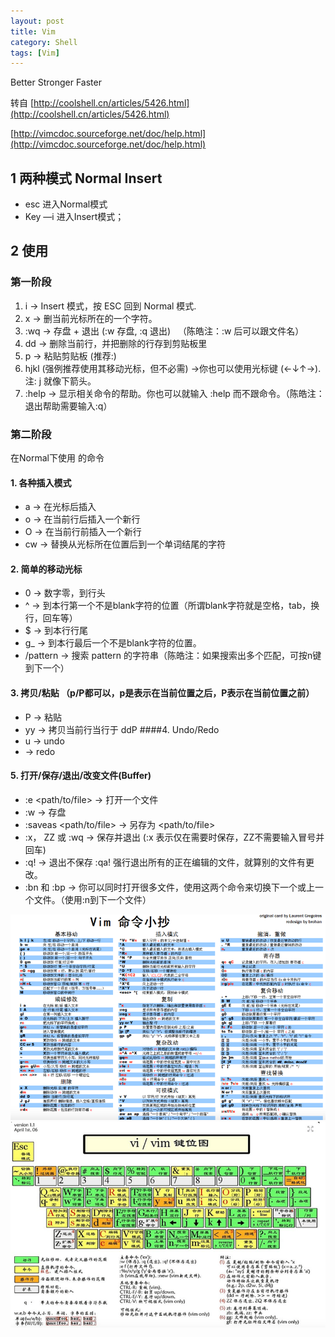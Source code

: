 ```yaml
---
layout: post
title: Vim 
category: Shell
tags: [Vim]
---
```


Better Stronger Faster

转自 [http://coolshell.cn/articles/5426.html](http://coolshell.cn/articles/5426.html) 

[http://vimcdoc.sourceforge.net/doc/help.html](http://vimcdoc.sourceforge.net/doc/help.html)

 

## 1 两种模式 Normal Insert
- esc 进入Normal模式
- Key —i 进入Insert模式；
 
## 2 使用 

### 第一阶段
1.	i → Insert 模式，按 ESC 回到 Normal 模式.
2.	x → 删当前光标所在的一个字符。
3.	:wq → 存盘 + 退出 (:w 存盘, :q 退出)   （陈皓注：:w 后可以跟文件名）
4.	dd → 删除当前行，并把删除的行存到剪贴板里
5.	p → 粘贴剪贴板
		(推荐:)
6.	hjkl (强例推荐使用其移动光标，但不必需) →你也可以使用光标键 (←↓↑→). 注: j 就像下箭头。
7.	:help <command> → 显示相关命令的帮助。你也可以就输入 :help 而不跟命令。（陈皓注：退出帮助需要输入:q）

### 第二阶段 
在Normal下使用 的命令
	
#### 1.	各种插入模式
	 
* a → 在光标后插入
* o → 在当前行后插入一个新行
* O → 在当前行前插入一个新行
* cw → 替换从光标所在位置后到一个单词结尾的字符
	
#### 2.	简单的移动光标
* 0 → 数字零，到行头
* ^ → 到本行第一个不是blank字符的位置（所谓blank字符就是空格，tab，换行，回车等）
* $ → 到本行行尾
* g_ → 到本行最后一个不是blank字符的位置。
* /pattern → 搜索 pattern 的字符串（陈皓注：如果搜索出多个匹配，可按n键到下一个）	
#### 3. 拷贝/粘贴 （p/P都可以，p是表示在当前位置之后，P表示在当前位置之前）
* P → 粘贴
* yy → 拷贝当前行当行于 ddP
####4. Undo/Redo
* u → undo
* <C-r> → redo
#### 5. 打开/保存/退出/改变文件(Buffer)
* :e <path/to/file> → 打开一个文件
* :w → 存盘
* :saveas <path/to/file> → 另存为 <path/to/file>
* :x， ZZ 或 :wq → 保存并退出 (:x 表示仅在需要时保存，ZZ不需要输入冒号并回车)
* :q! → 退出不保存 :qa! 强行退出所有的正在编辑的文件，就算别的文件有更改。
* :bn 和 :bp → 你可以同时打开很多文件，使用这两个命令来切换下一个或上一个文件。（使用:n到下一个文件）

![](res/vim.png)
![vim键位](res/vim键位.png)
